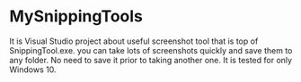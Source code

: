 # MySnippingTools
It is Visual Studio project about useful screenshot tool that is top of SnippingTool.exe. you can take lots of screenshots quickly and save them to any folder. No need to save it prior to taking another one.
It is tested for only Windows 10.
